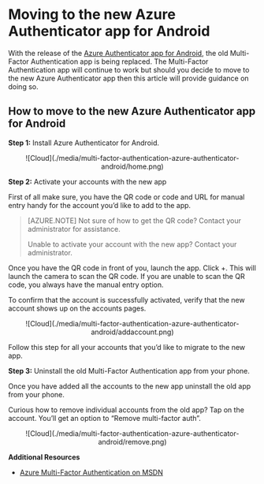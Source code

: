 <properties 
	pageTitle="Azure Authenticator for Android" 
	description="Learn how to upgrade to the latest version of ." 
	services="multi-factor-authentication" 
	documentationCenter="" 
	authors="billmath" 
	manager="terrylan" 
	editor="bryanla"/>

<tags 
	ms.service="multi-factor-authentication" 
	ms.workload="identity" 
	ms.tgt_pltfrm="na" 
	ms.devlang="na" 
	ms.topic="article" 
	ms.date="06/02/2015" 
	ms.author="billmath"/>



# Moving to the new Azure Authenticator app for Android

With the release of the [Azure Authenticator app for Android](https://play.google.com/store/apps/details?id=com.azure.authenticator), the old Multi-Factor Authentication app is being replaced.  The Multi-Factor Authentication app will continue to work but should you decide to move to the new Azure Authenticator app then this article will provide guidance on doing so.  


## How to move to the new Azure Authenticator app for Android
**Step 1:** Install Azure Authenticator for Android.

<center>![Cloud](./media/multi-factor-authentication-azure-authenticator-android/home.png)</center>

**Step 2:** Activate your accounts with the new app

First of all make sure, you have the QR code or code and URL for manual entry handy for the account you’d like to add to the app.

> [AZURE.NOTE]  Not sure of how to get the QR code? Contact your administrator for assistance.<p> Unable to activate your account with the new app? Contact your administrator.

Once you have the QR code in front of you, launch the app. Click +. This will launch the camera to scan the QR code.  If you are unable to scan the QR code, you always have the manual entry option. 

To confirm that the account is successfully activated, verify that the new account shows up on the accounts pages. 
<center>![Cloud](./media/multi-factor-authentication-azure-authenticator-android/addaccount.png)</center>

Follow this step for all your accounts that you’d like to migrate to the new app.



**Step 3:**  Uninstall the old Multi-Factor Authentication app from your phone.

Once you have added all the accounts to the new app uninstall the old app from your phone.

Curious how to remove individual accounts from the old app?
Tap on the account. You’ll get an option to “Remove multi-factor auth”. 

<center>![Cloud](./media/multi-factor-authentication-azure-authenticator-android/remove.png)</center>

**Additional Resources**

* [Azure Multi-Factor Authentication on MSDN](https://msdn.microsoft.com/library/azure/dn249471.aspx) 
